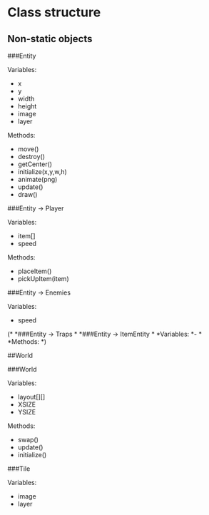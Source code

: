 Class structure
===============

## Non-static objects

###Entity 

Variables:
- x
- y
- width
- height
- image
- layer

Methods:
- move()
- destroy()
- getCenter()
- initialize(x,y,w,h)
- animate(png)
- update()
- draw()

###Entity -> Player 

Variables:
- item[]
- speed 

Methods:
- placeItem()
- pickUpItem(item)


###Entity -> Enemies

Variables:
- speed 

(*
 *###Entity -> Traps
 *
 *###Entity -> ItemEntity
 *
 *Variables:
 *- 
 *
 *Methods:
 *)


##World

###World

Variables:
- layout[][]
- XSIZE
- YSIZE

Methods:

- swap()
- update()
- initialize()

###Tile

Variables:

- image
- layer
